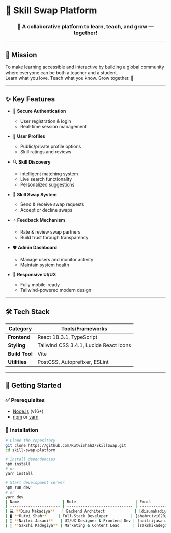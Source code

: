 # 🚀 Skill Swap Platform

<div align="center">

### 🌟 A collaborative platform to learn, teach, and grow — together!

</div>

---

## 🎯 Mission

To make learning accessible and interactive by building a global community where everyone can be both a teacher and a student.  
Learn what you love. Teach what you know. Grow together. 💖

---

## ✨ Key Features

- 🔐 **Secure Authentication**
  - User registration & login
  - Real-time session management

- 👤 **User Profiles**
  - Public/private profile options
  - Skill ratings and reviews

- 🔍 **Skill Discovery**
  - Intelligent matching system
  - Live search functionality
  - Personalized suggestions

- 🤝 **Skill Swap System**
  - Send & receive swap requests
  - Accept or decline swaps

- ⭐ **Feedback Mechanism**
  - Rate & review swap partners
  - Build trust through transparency

- 🛡️ **Admin Dashboard**
  - Manage users and monitor activity
  - Maintain system health

- 📱 **Responsive UI/UX**
  - Fully mobile-ready
  - Tailwind-powered modern design

---

## 🛠️ Tech Stack

| Category        | Tools/Frameworks                         |
|----------------|-------------------------------------------|
| **Frontend**    | React 18.3.1, TypeScript                 |
| **Styling**     | Tailwind CSS 3.4.1, Lucide React Icons  |
| **Build Tool**  | Vite                                     |
| **Utilities**   | PostCSS, Autoprefixer, ESLint            |

---

## 🚀 Getting Started

### ✅ Prerequisites
- [Node.js](https://nodejs.org/) (v16+)
- [npm](https://www.npmjs.com/) or [yarn](https://yarnpkg.com/)

### 🧩 Installation

```bash
# Clone the repository
git clone https://github.com/RutviShah2/SkillSwap.git
cd skill-swap-platform

# Install dependencies
npm install
# or
yarn install

# Start development server
npm run dev
# or
yarn dev
| Name                   | Role                          | Email                                                           |
| ---------------------- | ----------------------------- | --------------------------------------------------------------- |
| 💻 **Disu Makadiya**   | Backend Architect             | [disumakadiya@gmail.com](mailto:disumakadiya@gmail.com)         |
| 🖥️ **Rutvi Shah**     | Full-Stack Developer          | [shahrutvi020@gmail.com](mailto:shahrutvi020@gmail.com)         |
| 🎨 **Naitri Jasani**   | UI/UX Designer & Frontend Dev | [naitrijasani1006@gmail.com](mailto:naitrijasani1006@gmail.com) |
| 📣 **Sakshi Kadegiya** | Marketing & Content Lead      | [sakshikadegiya.1@gmail.com](mailto:sakshikadegiya.1@gmail.com) |

